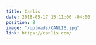 ```yaml
---
title: Canlis
date: 2018-05-17 15:11:00 -04:00
position: 8
image: "/uploads/CANLIS.jpg"
link: https://canlis.com/
---
```


